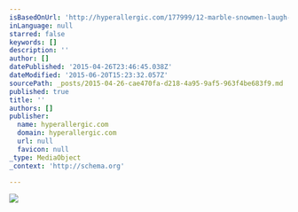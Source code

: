 ```yaml
---
isBasedOnUrl: 'http://hyperallergic.com/177999/12-marble-snowmen-laugh-at-snowmageddon/'
inLanguage: null
starred: false
keywords: []
description: ''
author: []
datePublished: '2015-04-26T23:46:45.038Z'
dateModified: '2015-06-20T15:23:32.057Z'
sourcePath: _posts/2015-04-26-cae470fa-d218-4a95-9af5-963f4be683f9.md
published: true
title: ''
authors: []
publisher:
  name: hyperallergic.com
  domain: hyperallergic.com
  url: null
  favicon: null
_type: MediaObject
_context: 'http://schema.org'

---
```

![](http://hyperallergic.wpengine.netdna-cdn.com/wp-content/uploads/2015/01/peter-regli-snowmen-02.jpg)